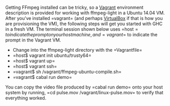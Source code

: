 Getting FFmpeg installed can be tricky, so a [Vagrant](www.vagrantup.com) environment description is provided for working with ffmpeg-light in a Ubuntu 14.04 VM. After you've installed =vagrant= (and perhaps [VirtualBox](https://www.virtualbox.org) if that is how you are provisioning the VM), the following steps will get you started with GHC in a fresh VM. The terminal session shown below uses =host$= to indicate the prompt on your host machine, and =vagrant$= to indicate the prompt in the Vagrant VM.

- Change into the ffmpeg-light directory with the =Vagrantfile=
- =host$ vagrant init ubuntu/trusty64=
- =host$ vagrant up=
- =host$ vagrant ssh=
- =vagrant$ sh /vagrant/ffmpeg-ubuntu-compile.sh=
- =vagrant$ cabal run demo=

You can copy the video file produced by =cabal run demo= onto your host system by running, =cd pulse.mov /vagrant/linux-pulse.mov= to verify that everything worked.
